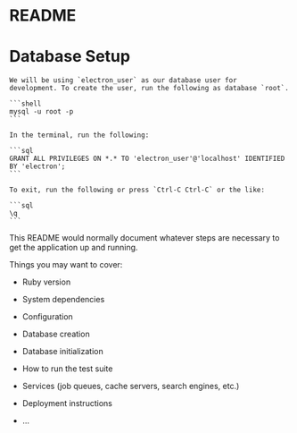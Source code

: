 # README

# Database Setup

    We will be using `electron_user` as our database user for
    development. To create the user, run the following as database `root`.

    ```shell
    mysql -u root -p
    ```

    In the terminal, run the following:

    ```sql
    GRANT ALL PRIVILEGES ON *.* TO 'electron_user'@'localhost' IDENTIFIED BY 'electron';
    ```

    To exit, run the following or press `Ctrl-C Ctrl-C` or the like:

    ```sql
    \q
    ```

This README would normally document whatever steps are necessary to get the
application up and running.

Things you may want to cover:

* Ruby version

* System dependencies

* Configuration

* Database creation

* Database initialization

* How to run the test suite

* Services (job queues, cache servers, search engines, etc.)

* Deployment instructions

* ...
